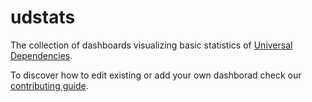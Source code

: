 # udstats

The collection of dashboards visualizing basic statistics of [Universal Dependencies](universaldependencies.org).

To discover how to edit existing or add your own dashborad check our [contributing guide](CONTRIBUTING.md).
